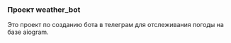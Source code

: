 ### Проект weather_bot

Это проект по созданию бота в телеграм для отслеживания погоды на базе aiogram.